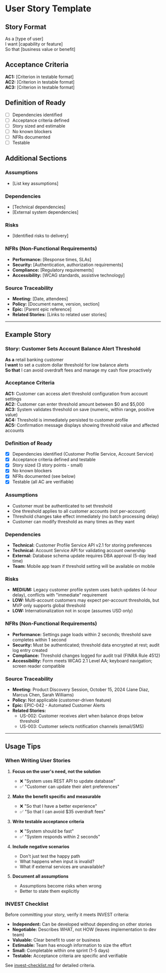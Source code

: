 # User Story Template

## Story Format

As a [type of user]  
I want [capability or feature]  
So that [business value or benefit]

## Acceptance Criteria

**AC1:** [Criterion in testable format]  
**AC2:** [Criterion in testable format]  
**AC3:** [Criterion in testable format]

## Definition of Ready

- [ ] Dependencies identified
- [ ] Acceptance criteria defined
- [ ] Story sized and estimable
- [ ] No known blockers
- [ ] NFRs documented
- [ ] Testable

## Additional Sections

### Assumptions
- [List key assumptions]

### Dependencies
- [Technical dependencies]
- [External system dependencies]

### Risks
- [Identified risks to delivery]

### NFRs (Non-Functional Requirements)
- **Performance:** [Response times, SLAs]
- **Security:** [Authentication, authorization requirements]
- **Compliance:** [Regulatory requirements]
- **Accessibility:** [WCAG standards, assistive technology]

### Source Traceability
- **Meeting:** [Date, attendees]
- **Policy:** [Document name, version, section]
- **Epic:** [Parent epic reference]
- **Related Stories:** [Links to related user stories]

---

## Example Story

### Story: Customer Sets Account Balance Alert Threshold

**As a** retail banking customer  
**I want** to set a custom dollar threshold for low balance alerts  
**So that** I can avoid overdraft fees and manage my cash flow proactively

### Acceptance Criteria

**AC1:** Customer can access alert threshold configuration from account settings  
**AC2:** Customer can enter threshold amount between $0 and $5,000  
**AC3:** System validates threshold on save (numeric, within range, positive value)  
**AC4:** Threshold is immediately persisted to customer profile  
**AC5:** Confirmation message displays showing threshold value and affected accounts

### Definition of Ready

- [x] Dependencies identified (Customer Profile Service, Account Service)
- [x] Acceptance criteria defined and testable
- [x] Story sized (3 story points - small)
- [x] No known blockers
- [x] NFRs documented (see below)
- [x] Testable (all AC are verifiable)

### Assumptions
- Customer must be authenticated to set threshold
- One threshold applies to all customer accounts (not per-account)
- Threshold changes take effect immediately (no batch processing delay)
- Customer can modify threshold as many times as they want

### Dependencies
- **Technical:** Customer Profile Service API v2.1 for storing preferences
- **Technical:** Account Service API for validating account ownership
- **External:** Database schema update requires DBA approval (5-day lead time)
- **Team:** Mobile app team if threshold setting will be available on mobile

### Risks
- **MEDIUM:** Legacy customer profile system uses batch updates (4-hour delay), conflicts with "immediate" requirement
- **LOW:** Multi-account customers may expect per-account thresholds, but MVP only supports global threshold
- **LOW:** Internationalization not in scope (assumes USD only)

### NFRs (Non-Functional Requirements)
- **Performance:** Settings page loads within 2 seconds; threshold save completes within 1 second
- **Security:** Must be authenticated; threshold data encrypted at rest; audit log entry created
- **Compliance:** Threshold changes logged for audit trail (FINRA Rule 4512)
- **Accessibility:** Form meets WCAG 2.1 Level AA; keyboard navigation; screen reader compatible

### Source Traceability
- **Meeting:** Product Discovery Session, October 15, 2024 (Jane Diaz, Marcus Chen, Sarah Williams)
- **Policy:** Not applicable (customer-driven feature)
- **Epic:** EPIC-042 - Automated Customer Alerts
- **Related Stories:** 
  - US-002: Customer receives alert when balance drops below threshold
  - US-003: Customer selects notification channels (email/SMS)

---

## Usage Tips

### When Writing User Stories

1. **Focus on the user's need, not the solution**
   - ❌ "System uses REST API to update database"
   - ✅ "Customer can update their alert preferences"

2. **Make the benefit specific and measurable**
   - ❌ "So that I have a better experience"
   - ✅ "So that I can avoid $35 overdraft fees"

3. **Write testable acceptance criteria**
   - ❌ "System should be fast"
   - ✅ "System responds within 2 seconds"

4. **Include negative scenarios**
   - Don't just test the happy path
   - What happens when input is invalid?
   - What if external services are unavailable?

5. **Document all assumptions**
   - Assumptions become risks when wrong
   - Better to state them explicitly

### INVEST Checklist

Before committing your story, verify it meets INVEST criteria:

- **Independent:** Can be developed without depending on other stories
- **Negotiable:** Describes WHAT, not HOW (leaves implementation to dev team)
- **Valuable:** Clear benefit to user or business
- **Estimable:** Team has enough information to size the effort
- **Small:** Completable within one sprint (1-5 days)
- **Testable:** Acceptance criteria are specific and verifiable

See [invest-checklist.md](invest-checklist.md) for detailed criteria.